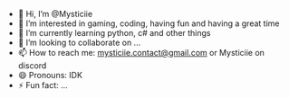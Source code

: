 - 👋 Hi, I’m @Mysticiie
- 👀 I’m interested in gaming, coding, having fun and having a great time
- 🌱 I’m currently learning python, c# and other things
- 💞️ I’m looking to collaborate on ...
- 📫 How to reach me: mysticiie.contact@gmail.com or Mysticiie on discord
- 😄 Pronouns: IDK
- ⚡ Fun fact: ...

<!---
Mysticiie/Mysticiie is a ✨ special ✨ repository because its `README.md` (this file) appears on your GitHub profile.
You can click the Preview link to take a look at your changes.
--->

